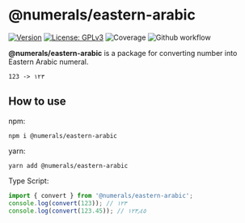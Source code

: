 # @numerals/eastern-arabic

[![Version](https://img.shields.io/badge/version-0.0.2-blue.svg)](https://github.com/amerharb/numerals/tree/eastern-arabic/version/0.0.2)
[![License: GPLv3](https://img.shields.io/badge/License-ISC-blue.svg)](https://opensource.org/licenses/ISC)
![Coverage](https://raw.githubusercontent.com/amerharb/numerals/eastern-arabic/version/0.0.2/packages/eastern-arabic/badges/coverage.svg)
![Github workflow](https://github.com/amerharb/numerals/actions/workflows/lint-test.yaml/badge.svg?branch=eastern-arabic/version/0.0.2)

**@numerals/eastern-arabic** is a package for converting number into Eastern Arabic numeral.

`123 -> ١٢٣`

## How to use
npm:
```shell
npm i @numerals/eastern-arabic
```

yarn:
```shell
yarn add @numerals/eastern-arabic
```

Type Script:
```js
import { convert } from '@numerals/eastern-arabic';
console.log(convert(123)); // ١٢٣
console.log(convert(123.45)); // ١٢٣٫٤٥
```
